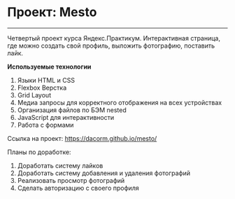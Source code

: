 # Проект: Mesto
----------------------------------

Четвертый проект курса Яндекс.Практикум. Интерактивная страница, где можно создать свой профиль, выложить фотографию, поставить лайк.

**Используемые технологии**
1. Языки HTML и CSS
2. Flexbox Верстка
3. Grid Layout
4. Медиа запросы для корректного отображения на всех устройствах
5. Организация файлов по БЭМ nested
6. JavaScript для интерактивности 
7. Работа с формами

Ссылка на проект: https://dacorm.github.io/mesto/

Планы по доработке:
1. Доработать систему лайков
2. Доработать систему добавления и удаления фотографий
3. Реализовать просмотр фотографий
4. Сделать авторизацию с своего профиля
